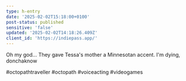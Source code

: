 ```yaml
---
type: h-entry
date: '2025-02-02T15:18:00+0100'
post-status: published
sensitive: 'false'
updated: '2025-02-02T14:18:26.409Z'
client_id: 'https://indiepass.app/'
---
```

Oh my god... They gave Tessa's mother a Minnesotan accent. I'm dying, donchaknow

#octopathtraveller #octopath #voiceacting #videogames
